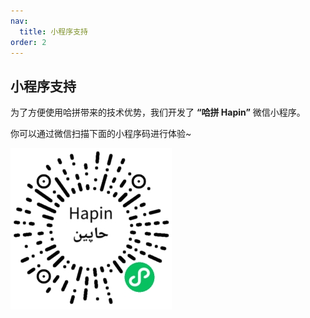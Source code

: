 ```yaml
---
nav:
  title: 小程序支持
order: 2
---
```


## 小程序支持

为了方便使用哈拼带来的技术优势，我们开发了 **“哈拼 Hapin”** 微信小程序。

你可以通过微信扫描下面的小程序码进行体验~

![Hapin](./hapin.jpg)
